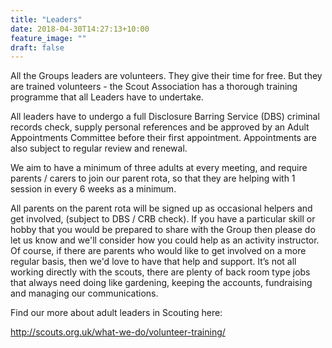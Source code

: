 ```yaml
---
title: "Leaders"
date: 2018-04-30T14:27:13+10:00
feature_image: ""
draft: false
---
```


All the Groups leaders are volunteers. They give their time for free. But they are trained volunteers - the Scout Association has a thorough training programme that all Leaders have to undertake.  

All leaders have to undergo a full Disclosure Barring Service (DBS) criminal records check, supply personal references and be approved by an Adult Appointments Committee before their first appointment.  Appointments are also subject to regular review and renewal. 

 We aim to have a minimum of three adults at every meeting, and require parents / carers to join our parent rota, so that they are helping with 1 session in every 6 weeks as a minimum.

All parents on the parent rota will be signed up as occasional helpers and get involved, (subject to DBS / CRB check). If you have a particular skill or hobby that you would be prepared to share with the Group then please do let us know and we'll consider how you could help as an activity instructor.  Of course, if there are parents who would like to get involved on a more regular basis, then we'd love to have that help and support. It’s not all working directly with the scouts, there are plenty of back room type jobs that always need doing like gardening, keeping the accounts, fundraising and managing our communications.

Find our more about adult leaders in Scouting here:

http://scouts.org.uk/what-we-do/volunteer-training/
